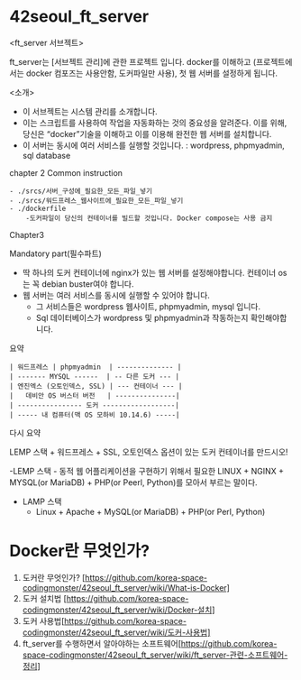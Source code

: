 # 42seoul_ft_server


<ft_server 서브젝트>

ft_server는 [서브젝트 관리]에 관한 프로젝트 입니다. docker를 이해하고 (프로젝트에서는 docker 컴포즈는 사용안함, 도커파일만 사용), 첫 웹 서버를 설정하게 됩니다.

<소개>
- 이 서브젝트는 시스템 관리를 소개합니다.
- 이는 스크립트를 사용하여 작업을 자동화하는 것의 중요성을 알려준다. 이를 위해, 당신은 “docker”기술을 이해하고 이를 이용해 완전한 웹 서버를 설치합니다.
- 이 서버는 동시에 여러 서비스를 실행할 것입니다. : wordpress, phpmyadmin, sql database


chapter 2
Common instruction

	- ./srcs/서버_구성에_필요한_모든_파일_넣기
	- ./srcs/워드프레스_웹사이트에_필요한_모든_파일_넣기
	- ./dockerfile
		-도커파일이 당신의 컨테이너를 빌드할 것입니다. Docker compose는 사용 금지


Chapter3

Mandatory part(필수파트)

- 딱 하나의 도커 컨테이너에 nginx가 있는 웹 서버를 설정해야합니다. 컨테이너 os는 꼭 debian buster여야 합니다.
- 웹 서버는 여러 서비스를 동시에 실행할 수 있어야 합니다.
    - 그 서비스들은 wordpress 웹사이트, phpmyadmin, mysql 입니다.
    - Sql 데이터베이스가 wordpress 및 phpmyadmin과 작동하는지 확인해야합니다.




요약

	| 워드프레스 | phpmyadmin  | -------------- |
	| ------- MYSQL ------  | -- 다른 도커 --- |
	| 엔진엑스 (오토인덱스, SSL) | --- 컨테이너 --- |      
	|   데비안 OS 버스터 버전   | ---------------| 
	| ---------------- 도커 ------------------| 
	| ----- 내 컴퓨터(맥 OS 모하비 10.14.6) -----|
	


다시 요약

LEMP 스택 + 워드프레스 + SSL, 오토인덱스 옵션이 있는 도커 컨테이너를 만드시오!

-LEMP 스택
	- 동적 웹 어플리케이션을 구현하기 위해서 필요한 LINUX + NGINX + MYSQL(or MariaDB) + PHP(or Peerl, Python)를 모아서 부르는 말이다.
	
- LAMP 스택
	- Linux + Apache + MySQL(or MariaDB) + PHP(or Perl, Python)





# Docker란 무엇인가?

1. 도커란 무엇인가? [https://github.com/korea-space-codingmonster/42seoul_ft_server/wiki/What-is-Docker]
2. 도커 설치법 [https://github.com/korea-space-codingmonster/42seoul_ft_server/wiki/Docker-설치] 
3. 도커 사용법[https://github.com/korea-space-codingmonster/42seoul_ft_server/wiki/도커-사용법]
4. ft_server를 수행하면서 알아야하는 소프트웨어[https://github.com/korea-space-codingmonster/42seoul_ft_server/wiki/ft_server-관련-소프트웨어-정리]
  
